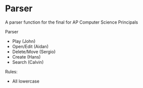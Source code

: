 # Parser
A parser function for the final for AP Computer Science Principals

Parser
- Play (John)
- Open/Edit (Aidan)
- Delete/Move (Sergio)
- Create (Hans)
- Search (Calvin)

Rules:
- All lowercase

